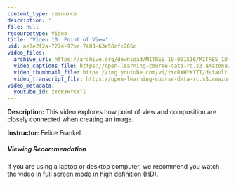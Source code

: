 ```yaml
---
content_type: resource
description: ''
file: null
resourcetype: Video
title: 'Video 10: Point of View'
uid: ae7e2f2a-7274-97be-7483-63e58cfc205c
video_files:
  archive_url: https://archive.org/download/MITRES.10-001S16/MITRES_10-001S16_Track13_300k.mp4
  video_captions_file: https://open-learning-course-data-rc.s3.amazonaws.com/res-10-001-making-science-and-engineering-pictures-a-practical-guide-to-presenting-your-work-spring-2016/43f2e70b9bc75206806b881507461808_zYcRXHYKYTI.vtt
  video_thumbnail_file: https://img.youtube.com/vi/zYcRXHYKYTI/default.jpg
  video_transcript_file: https://open-learning-course-data-rc.s3.amazonaws.com/res-10-001-making-science-and-engineering-pictures-a-practical-guide-to-presenting-your-work-spring-2016/ef3cf5ec2ca3703671f22e4cc469be83_zYcRXHYKYTI.pdf
video_metadata:
  youtube_id: zYcRXHYKYTI
---
```


**Description:** This video explores how point of view and composition are closely connected when creating an image.

**Instructor:** Felice Frankel

##### Viewing Recommendation

If you are using a laptop or desktop computer, we recommend you watch the video in full screen mode in high definition (HD).